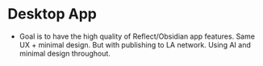 # Desktop App

- Goal is to have the high quality of Reflect/Obsidian app features. Same UX + minimal design. But with publishing to LA network. Using AI and minimal design throughout.
